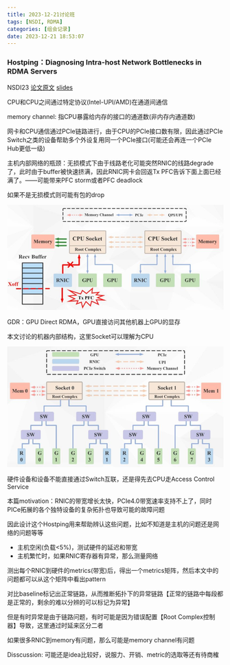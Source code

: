 ```yaml
---
title: 2023-12-21讨论班
tags: [NSDI, RDMA]
categories: [组会记录]
date: 2023-12-21 18:53:07
---
```


### Hostping：Diagnosing Intra-host Network Bottlenecks in RDMA Servers

NSDI23 [论文原文](https://www.usenix.org/system/files/nsdi23-liu-kefei.pdf) [slides](https://www.usenix.org/system/files/nsdi23_slides_liu-kefei.pdf)

CPU和CPU之间通过特定协议(Intel-UPI/AMD)在通道间通信

memory channel: 指CPU暴露给内存的接口的通道数(非内存内通道数)

网卡和CPU通信通过PCIe链路进行，由于CPU的PCIe接口数有限，因此通过PCIe Switch之类的设备帮助多个外设复用同一个PCIe接口(可能还会再连一个PCIe Hub更低一级)

主机内部网络的瓶颈：无损模式下由于线路老化可能突然RNIC的线路degrade了，此时由于buffer被快速挤满，因此RNIC网卡会回返Tx PFC告诉下面上面已经满了。——可能带来PFC storm或者PFC deadlock

如果不是无损模式则可能有包的drop

![](2023-12-21讨论班/有损模式.jpg)



GDR：GPU Direct RDMA，GPU直接访问其他机器上GPU的显存



本文讨论的机器内部结构，这里Socket可以理解为CPU

![拓扑结构](2023-12-21讨论班/拓扑结构.jpg)

硬件设备和设备不能直接通过Switch互联，还是得先去CPU走Access Control Service



本篇motivation：RNIC的带宽增长太快，PCIe4.0带宽速率支持不上了，同时PICe拓展的各个独特设备的复杂拓扑也导致可能的故障问题

因此设计这个Hostping用来帮助辨认这些问题，比如不知道是主机的问题还是网络的问题等等

- 主机空闲(负载<5%)，测试硬件的延迟和带宽
- 主机繁忙时，如果RNIC寄存器有异常，那么测量网络



测出每个RNIC到硬件的metrics(带宽)后，得出一个metrics矩阵，然后本文中的问题都可以从这个矩阵中看出pattern

对比baseline标记出正常链路，从而推断拓扑下的异常链路【正常的链路中每段都是正常的，剩余的难以分辨的可以标记为异常】

但是有时异常是由于链路问题，有时可能是因为错误配置【Root Complex控制器】导致，这里通过时延来区分二者



如果很多RNIC到memory有问题，那么可能是memory channel有问题



Disscussion: 可能还是idea比较好，说服力、开销、metric的选取等还有待商榷
